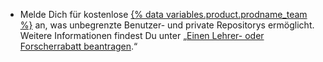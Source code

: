 - Melde Dich für kostenlose [{% data variables.product.prodname_team %}](/articles/github-s-products) an, was unbegrenzte Benutzer- und private Repositorys ermöglicht. Weitere Informationen findest Du unter „[Einen Lehrer- oder Forscherrabatt beantragen](/articles/applying-for-an-educator-or-researcher-discount).“
